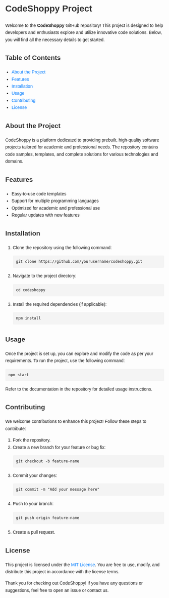 <!DOCTYPE html>
<html lang="en">
<head>
    <meta charset="UTF-8">
    <meta name="viewport" content="width=device-width, initial-scale=1.0">
    <title>CodeShoppy Project</title>
    <style>
        body {
            font-family: Arial, sans-serif;
            line-height: 1.6;
            margin: 0;
            padding: 0 20px;
        }
        h1, h2, h3 {
            color: #333;
        }
        a {
            color: #007BFF;
            text-decoration: none;
        }
        a:hover {
            text-decoration: underline;
        }
        code {
            background-color: #f4f4f4;
            padding: 2px 4px;
            border-radius: 4px;
        }
        pre {
            background-color: #f4f4f4;
            padding: 10px;
            border-radius: 4px;
            overflow-x: auto;
        }
        ul {
            margin: 10px 0;
            padding: 0 20px;
        }
    </style>
</head>
<body>

<h1>CodeShoppy Project</h1>

<p>Welcome to the <strong>CodeShoppy</strong> GitHub repository! This project is designed to help developers and enthusiasts explore and utilize innovative code solutions. Below, you will find all the necessary details to get started.</p>

<h2>Table of Contents</h2>
<ul>
    <li><a href="#about">About the Project</a></li>
    <li><a href="#features">Features</a></li>
    <li><a href="#installation">Installation</a></li>
    <li><a href="#usage">Usage</a></li>
    <li><a href="#contributing">Contributing</a></li>
    <li><a href="#license">License</a></li>
</ul>

<h2 id="about">About the Project</h2>
<p>CodeShoppy is a platform dedicated to providing prebuilt, high-quality software projects tailored for academic and professional needs. The repository contains code samples, templates, and complete solutions for various technologies and domains.</p>

<h2 id="features">Features</h2>
<ul>
    <li>Easy-to-use code templates</li>
    <li>Support for multiple programming languages</li>
    <li>Optimized for academic and professional use</li>
    <li>Regular updates with new features</li>
</ul>

<h2 id="installation">Installation</h2>
<ol>
    <li>Clone the repository using the following command:
        <pre><code>git clone https://github.com/yourusername/codeshoppy.git</code></pre>
    </li>
    <li>Navigate to the project directory:
        <pre><code>cd codeshoppy</code></pre>
    </li>
    <li>Install the required dependencies (if applicable):
        <pre><code>npm install</code></pre>
    </li>
</ol>

<h2 id="usage">Usage</h2>
<p>Once the project is set up, you can explore and modify the code as per your requirements. To run the project, use the following command:</p>
<pre><code>npm start</code></pre>
<p>Refer to the documentation in the repository for detailed usage instructions.</p>

<h2 id="contributing">Contributing</h2>
<p>We welcome contributions to enhance this project! Follow these steps to contribute:</p>
<ol>
    <li>Fork the repository.</li>
    <li>Create a new branch for your feature or bug fix:
        <pre><code>git checkout -b feature-name</code></pre>
    </li>
    <li>Commit your changes:
        <pre><code>git commit -m "Add your message here"</code></pre>
    </li>
    <li>Push to your branch:
        <pre><code>git push origin feature-name</code></pre>
    </li>
    <li>Create a pull request.</li>
</ol>

<h2 id="license">License</h2>
<p>This project is licensed under the <a href="LICENSE">MIT License</a>. You are free to use, modify, and distribute this project in accordance with the license terms.</p>

<p>Thank you for checking out CodeShoppy! If you have any questions or suggestions, feel free to open an issue or contact us.</p>

</body>
</html>
